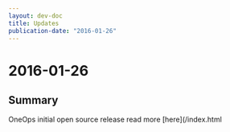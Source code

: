 ```yaml
---
layout: dev-doc
title: Updates
publication-date: "2016-01-26"
---
```


# 2016-01-26

## Summary

OneOps initial open source release read more [here](/index.html
